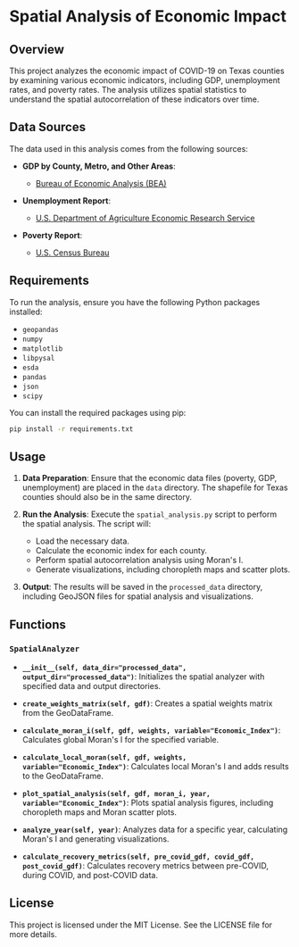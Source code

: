 # Spatial Analysis of Economic Impact

## Overview

This project analyzes the economic impact of COVID-19 on Texas counties by examining various economic indicators, including GDP, unemployment rates, and poverty rates. The analysis utilizes spatial statistics to understand the spatial autocorrelation of these indicators over time.

## Data Sources

The data used in this analysis comes from the following sources:

- **GDP by County, Metro, and Other Areas**: 
  - [Bureau of Economic Analysis (BEA)](https://www.bea.gov/data/gdp/gdp-county-metro-and-other-areas)
  
- **Unemployment Report**: 
  - [U.S. Department of Agriculture Economic Research Service](https://data.ers.usda.gov/reports.aspx?ID=4038)
  
- **Poverty Report**: 
  - [U.S. Census Bureau](https://www.census.gov/data-tools/demo/saipe/#/?s_state=48&s_geography=county&s_measures=aa&x_tableYears=2023&s_county=&s_district=&map_yearSelector=2023)

## Requirements

To run the analysis, ensure you have the following Python packages installed:

- `geopandas`
- `numpy`
- `matplotlib`
- `libpysal`
- `esda`
- `pandas`
- `json`
- `scipy`

You can install the required packages using pip:

```bash
pip install -r requirements.txt
```

## Usage

1. **Data Preparation**: Ensure that the economic data files (poverty, GDP, unemployment) are placed in the `data` directory. The shapefile for Texas counties should also be in the same directory.

2. **Run the Analysis**: Execute the `spatial_analysis.py` script to perform the spatial analysis. The script will:
   - Load the necessary data.
   - Calculate the economic index for each county.
   - Perform spatial autocorrelation analysis using Moran's I.
   - Generate visualizations, including choropleth maps and scatter plots.

3. **Output**: The results will be saved in the `processed_data` directory, including GeoJSON files for spatial analysis and visualizations.

## Functions

### `SpatialAnalyzer`

- **`__init__(self, data_dir="processed_data", output_dir="processed_data")`**: Initializes the spatial analyzer with specified data and output directories.
  
- **`create_weights_matrix(self, gdf)`**: Creates a spatial weights matrix from the GeoDataFrame.

- **`calculate_moran_i(self, gdf, weights, variable="Economic_Index")`**: Calculates global Moran's I for the specified variable.

- **`calculate_local_moran(self, gdf, weights, variable="Economic_Index")`**: Calculates local Moran's I and adds results to the GeoDataFrame.

- **`plot_spatial_analysis(self, gdf, moran_i, year, variable="Economic_Index")`**: Plots spatial analysis figures, including choropleth maps and Moran scatter plots.

- **`analyze_year(self, year)`**: Analyzes data for a specific year, calculating Moran's I and generating visualizations.

- **`calculate_recovery_metrics(self, pre_covid_gdf, covid_gdf, post_covid_gdf)`**: Calculates recovery metrics between pre-COVID, during COVID, and post-COVID data.

## License

This project is licensed under the MIT License. See the LICENSE file for more details.
